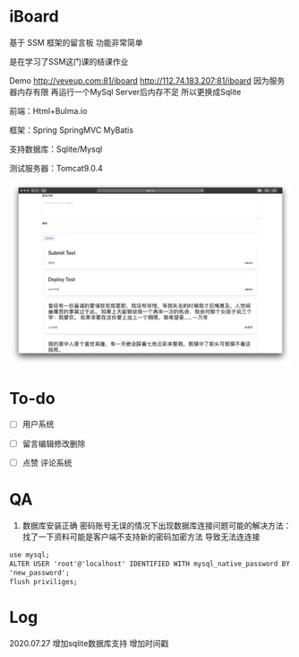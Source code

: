 # iBoard

基于 SSM 框架的留言板 功能非常简单

是在学习了SSM这门课的结课作业

Demo
http://veveup.com:81/iboard
http://112.74.183.207:81/iboard
因为服务器内存有限 再运行一个MySql Server后内存不足 所以更换成Sqlite

前端：Html+Bulma.io

框架：Spring SpringMVC MyBatis

支持数据库：Sqlite/Mysql

测试服务器：Tomcat9.0.4


![img](./img/demo2.png)

# To-do
 - [ ] 用户系统
 - [ ] 留言编辑修改删除
 - [ ] 点赞 评论系统
 
 
 # QA
 1. 数据库安装正确 密码账号无误的情况下出现数据库连接问题可能的解决方法：
 找了一下资料可能是客户端不支持新的密码加密方法 导致无法连连接
 ```mysql
use mysql;
ALTER USER 'root'@'localhost' IDENTIFIED WITH mysql_native_password BY 'new_password';
flush priviliges;
```


# Log
 2020.07.27 增加sqlite数据库支持 增加时间戳
